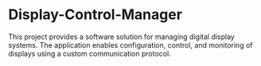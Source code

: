 # Display-Control-Manager
This project provides a software solution for managing digital display systems. The application enables configuration, control, and monitoring of displays using a custom communication protocol.

